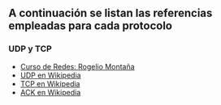 ## A continuación se listan las referencias empleadas para cada protocolo

### UDP y TCP
- [Curso de Redes: Rogelio Montaña](http://www.aulaclic.es/redes/)
- [UDP en Wikipedia](https://es.wikipedia.org/wiki/Protocolo_de_datagramas_de_usuario)
- [TCP en Wikipedia](https://es.wikipedia.org/wiki/Protocolo_de_control_de_transmisi%C3%B3n)
- [ACK en Wikipedia](https://es.wikipedia.org/wiki/ACK)